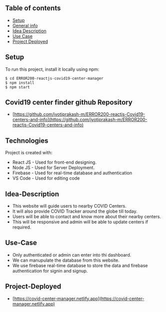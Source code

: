 ## Table of contents
* [Setup](#setup)
* [General info](#general-info)
* [Idea Description](#Idea-Description)
* [Use Case](#Use-Case)
* [Project Deployed](#Project-Deployed)



## Setup
To run this project, install it locally using npm:

```
$ cd ERROR200-reactjs-covid19-center-manager
$ npm install
$ npm start
```
## Covid19 center finder github Repository
* [https://github.com/jyotiprakash-m/ERROR200-reactjs-Covid19-centers-and-info](https://github.com/jyotiprakash-m/ERROR200-reactjs-Covid19-centers-and-info)

## Technologies
Project is created with:
* React JS - Used for front-end designing.
* Node JS - Used for Server Deployment.
* Firebase - Used for real-time database and authentication
* VS Code - Used for editing code 

## Idea-Description
* This website will guide users to nearby COVID Centers.
* It will also provide COVID Tracker around the globe till today.
* Users will be able to contact and know more about their nearby centers.
* This will be responsive and admin will be able to update centers if required.

## Use-Case
* Only authenticated or admin can enter into thi dashboard.
* We can manupulate the database from this website.
* We use firebase real-time database to store the data and firebase authentication for signin and signup.


## Project-Deployed

* [https://covid-center-manager.netlify.app](https://covid-center-manager.netlify.app)
